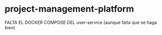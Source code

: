 # project-management-platform
 
FALTA EL DOCKER COMPOSE DEL user-service (aunque falta que se haga bien)